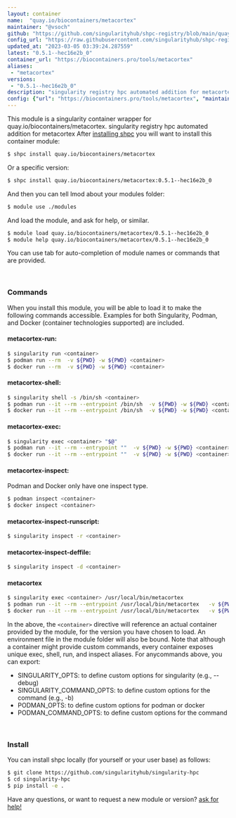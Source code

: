 ```yaml
---
layout: container
name:  "quay.io/biocontainers/metacortex"
maintainer: "@vsoch"
github: "https://github.com/singularityhub/shpc-registry/blob/main/quay.io/biocontainers/metacortex/container.yaml"
config_url: "https://raw.githubusercontent.com/singularityhub/shpc-registry/main/quay.io/biocontainers/metacortex/container.yaml"
updated_at: "2023-03-05 03:39:24.287559"
latest: "0.5.1--hec16e2b_0"
container_url: "https://biocontainers.pro/tools/metacortex"
aliases:
 - "metacortex"
versions:
 - "0.5.1--hec16e2b_0"
description: "singularity registry hpc automated addition for metacortex"
config: {"url": "https://biocontainers.pro/tools/metacortex", "maintainer": "@vsoch", "description": "singularity registry hpc automated addition for metacortex", "latest": {"0.5.1--hec16e2b_0": "sha256:f8dc79c38f7432b2d3a6bd12a2b5439f2568986a63b2259bec0932b424acd7f7"}, "tags": {"0.5.1--hec16e2b_0": "sha256:f8dc79c38f7432b2d3a6bd12a2b5439f2568986a63b2259bec0932b424acd7f7"}, "docker": "quay.io/biocontainers/metacortex", "aliases": {"metacortex": "/usr/local/bin/metacortex"}}
---
```


This module is a singularity container wrapper for quay.io/biocontainers/metacortex.
singularity registry hpc automated addition for metacortex
After [installing shpc](#install) you will want to install this container module:


```bash
$ shpc install quay.io/biocontainers/metacortex
```

Or a specific version:

```bash
$ shpc install quay.io/biocontainers/metacortex:0.5.1--hec16e2b_0
```

And then you can tell lmod about your modules folder:

```bash
$ module use ./modules
```

And load the module, and ask for help, or similar.

```bash
$ module load quay.io/biocontainers/metacortex/0.5.1--hec16e2b_0
$ module help quay.io/biocontainers/metacortex/0.5.1--hec16e2b_0
```

You can use tab for auto-completion of module names or commands that are provided.

<br>

### Commands

When you install this module, you will be able to load it to make the following commands accessible.
Examples for both Singularity, Podman, and Docker (container technologies supported) are included.

#### metacortex-run:

```bash
$ singularity run <container>
$ podman run --rm  -v ${PWD} -w ${PWD} <container>
$ docker run --rm  -v ${PWD} -w ${PWD} <container>
```

#### metacortex-shell:

```bash
$ singularity shell -s /bin/sh <container>
$ podman run --it --rm --entrypoint /bin/sh  -v ${PWD} -w ${PWD} <container>
$ docker run --it --rm --entrypoint /bin/sh  -v ${PWD} -w ${PWD} <container>
```

#### metacortex-exec:

```bash
$ singularity exec <container> "$@"
$ podman run --it --rm --entrypoint ""  -v ${PWD} -w ${PWD} <container> "$@"
$ docker run --it --rm --entrypoint ""  -v ${PWD} -w ${PWD} <container> "$@"
```

#### metacortex-inspect:

Podman and Docker only have one inspect type.

```bash
$ podman inspect <container>
$ docker inspect <container>
```

#### metacortex-inspect-runscript:

```bash
$ singularity inspect -r <container>
```

#### metacortex-inspect-deffile:

```bash
$ singularity inspect -d <container>
```


#### metacortex

```bash
$ singularity exec <container> /usr/local/bin/metacortex
$ podman run --it --rm --entrypoint /usr/local/bin/metacortex   -v ${PWD} -w ${PWD} <container> -c " $@"
$ docker run --it --rm --entrypoint /usr/local/bin/metacortex   -v ${PWD} -w ${PWD} <container> -c " $@"
```



In the above, the `<container>` directive will reference an actual container provided
by the module, for the version you have chosen to load. An environment file in the
module folder will also be bound. Note that although a container
might provide custom commands, every container exposes unique exec, shell, run, and
inspect aliases. For anycommands above, you can export:

 - SINGULARITY_OPTS: to define custom options for singularity (e.g., --debug)
 - SINGULARITY_COMMAND_OPTS: to define custom options for the command (e.g., -b)
 - PODMAN_OPTS: to define custom options for podman or docker
 - PODMAN_COMMAND_OPTS: to define custom options for the command

<br>

### Install

You can install shpc locally (for yourself or your user base) as follows:

```bash
$ git clone https://github.com/singularityhub/singularity-hpc
$ cd singularity-hpc
$ pip install -e .
```

Have any questions, or want to request a new module or version? [ask for help!](https://github.com/singularityhub/singularity-hpc/issues)